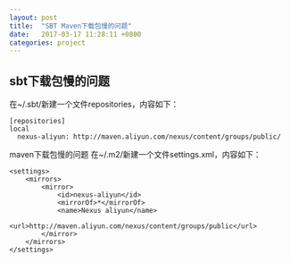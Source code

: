 ```yaml
---
layout: post
title:  "SBT Maven下载包慢的问题"
date:   2017-03-17 11:28:11 +0800
categories: project
---
```


sbt下载包慢的问题
---
在~/.sbt/新建一个文件repositories，内容如下：

```shell
[repositories]
local
  nexus-aliyun: http://maven.aliyun.com/nexus/content/groups/public/
```

maven下载包慢的问题
在~/.m2/新建一个文件settings.xml，内容如下：

```shell
<settings>
    <mirrors>
        <mirror>
            <id>nexus-aliyun</id>
            <mirrorOf>*</mirrorOf>
            <name>Nexus aliyun</name>
            <url>http://maven.aliyun.com/nexus/content/groups/public</url>
        </mirror>
    </mirrors>
</settings>
```